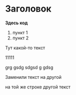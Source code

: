 # Заголовок

**Здесь код**

1. пункт 1
2. пункт 2

Тут какой-то текст

11111

grg gsdg sdgsd g gdsg 

Заменили текст на другой

на той же строке другой текст
